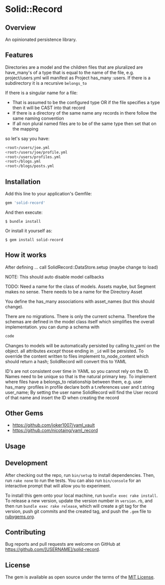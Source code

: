 # Solid::Record

## Overview

An opinionated persistence library.

## Features

Directories are a model and the children files that are pluralized are have_many's of a type that is equal 
to the name of the file, e.g. project/users.yml will manifest as Project has_many :users. If there is a subdirectory
 it is a recursive `belongs_to`

If there is a singular name for a file:

- That is assumed to be the configured type OR if the file specifies a type then it will be CAST into that record
- If there is a directory of the same name any records in there follow the same naming convention
- If all non plural named files are to be of the same type then set that on the mapping

so let's say you have:
```bash
<root>/users/joe.yml
<root>/users/joe/profile.yml
<root>/users/profiles.yml
<root>/blogs.yml
<root>/blogs/posts.yml
```

## Installation

Add this line to your application's Gemfile:

```ruby
gem 'solid-record'
```

And then execute:

    $ bundle install

Or install it yourself as:

    $ gem install solid-record

## How it works

After defining ... call SolidRecord::DataStore.setup (maybe change to load)

NOTE: This should auto disable model callbacks

TODO: Need a name for the class of models. Assets maybe, but Segment makes no sense. There needs to be a name for the Directory Asset

You define the has_many associations with asset_names (but this should change).

There are no migrations. There is only the current schema. Therefore the schemas are defined in the model class
 itself which simplifies the overall implementation. you can dump a schema with

```ruby
code
```

Changes to models will be automatically persisted by calling to_yaml on the object. all attributes *except* those
 ending in `_id` will be persisted. 
To override the content written to files implement to_node_content which should return a hash; SolidRecord will convert this to YAML

ID's are not consistent over time in YAML so you cannot rely on the ID. Names need to be unique so that is the natural primary key.
To implement where files have a belongs_to relationship between them, e.g. user has_many :profiles in profile declare
both a t.references user and t.string user_name; By setting the user name SolidRecord will find the User record of
 that name and insert the ID when creating the record

## Other Gems

- https://github.com/joker1007/yaml_vault
- https://github.com/nicotaing/yaml_record


## Usage

## Development

After checking out the repo, run `bin/setup` to install dependencies. Then, run `rake none` to run the tests. You can also run `bin/console` for an interactive prompt that will allow you to experiment.

To install this gem onto your local machine, run `bundle exec rake install`. To release a new version, update the version number in `version.rb`, and then run `bundle exec rake release`, which will create a git tag for the version, push git commits and the created tag, and push the `.gem` file to [rubygems.org](https://rubygems.org).

## Contributing

Bug reports and pull requests are welcome on GitHub at https://github.com/[USERNAME]/solid-record.

## License

The gem is available as open source under the terms of the [MIT License](https://opensource.org/licenses/MIT).
